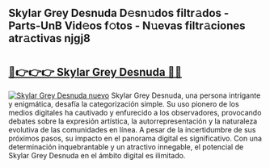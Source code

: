 ## Skylar Grey Desnuda D𝚎sn𝚞dos filtr𝚊dos - Parts-UnB Vid𝚎os f𝚘tos - N𝚞evas filtr𝚊ciones atr𝚊ctivas njgj8

# <h2><a href="http://mb0mv14.tromn.icu/?c=Skylar+Grey+Desnuda">🔗👉👉👉 Skylar Grey Desnuda 🔗🔗</a></h2>

[![Skylar Grey Desnuda nuevo](https://i.imgur.com/pEAQMta.gif)](http://mb0mv14.tromn.icu/?c=Skylar+Grey+Desnuda)
Skylar Grey Desnuda, una persona intrigante y enigmática, desafía la categorización simple. Su uso pionero de los medios digitales ha cautivado y enfurecido a los observadores, provocando debates sobre la expresión artística, la autorrepresentación y la naturaleza evolutiva de las comunidades en línea. A pesar de la incertidumbre de sus próximos pasos, su impacto en el panorama digital es significativo. Con una determinación inquebrantable y un atractivo innegable, el potencial de Skylar Grey Desnuda en el ámbito digital es ilimitado.
